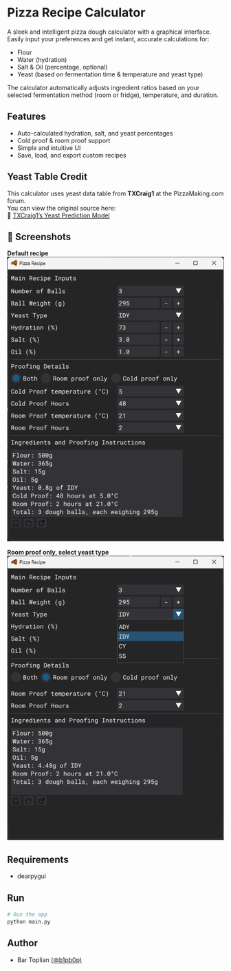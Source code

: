 
# Pizza Recipe Calculator

A sleek and intelligent pizza dough calculator with a graphical interface.  
Easily input your preferences and get instant, accurate calculations for:
- Flour
- Water (hydration)
- Salt & Oil (percentage, optional)
- Yeast (based on fermentation time & temperature and yeast type)

The calculator automatically adjusts ingredient ratios based on your selected fermentation method (room or fridge), temperature, and duration.





## Features

- Auto-calculated hydration, salt, and yeast percentages
- Cold proof & room proof support
- Simple and intuitive UI
- Save, load, and export custom recipes


## Yeast Table Credit

This calculator uses yeast data table from **TXCraig1** at the PizzaMaking.com forum.  
You can view the original source here:  
🔗 [TXCraig1’s Yeast Prediction Model](https://www.pizzamaking.com/forum/index.php/topic,26831.msg393271.html#msg393271)
## 📸 Screenshots

**Default recipe**
![Default recipe](https://github.com/b1pb0p/Pizza-Calculator-2.0/blob/main/src/screenshots/Screenshot%202025-04-20%20114608.png)

**Room proof only, select yeast type**
![Room proof only, select yeast type](https://github.com/b1pb0p/Pizza-Calculator-2.0/blob/main/src/screenshots/Screenshot%202025-04-20%20114737.png)




## Requirements

- dearpygui
## Run

```Bash
# Run the app
python main.py
```
## Author

- Bar Toplian [(@b1pb0p)](https://www.github.com/b1pb0p)

